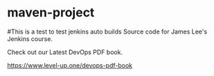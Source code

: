 # maven-project
#This is a test to test jenkins auto builds
Source code for James Lee's Jenkins course.

Check out our Latest DevOps PDF book.

https://www.level-up.one/devops-pdf-book
